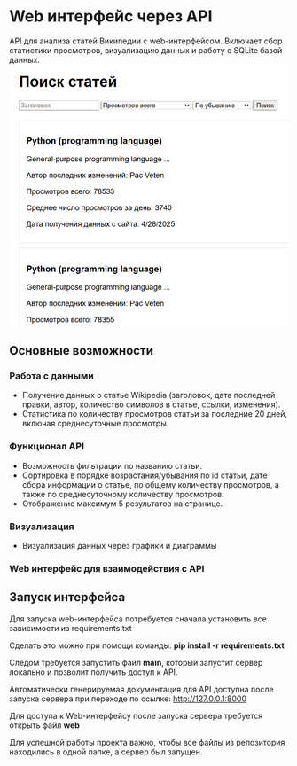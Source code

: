 # Web интерфейс через API

API для анализа статей Википедии с web-интерфейсом. Включает сбор статистики просмотров, визуализацию данных и работу с SQLite базой данных.
![Изображение_интерфейса](general_interface.png)

## Основные возможности
### Работа с данными
- Получение данных о статье Wikipedia (заголовок, дата последней правки, автор, количество символов в статье, ссылки, изменения).
- Статистика по количеству просмотров статьи за последние 20 дней, включая среднесуточные просмотры.


### Функционал API
- Возможность фильтрации по названию статьи.
- Сортировка в порядке возрастания/убывания по id статьи, дате сбора информации о статье, по общему количеству просмотров, а также по среднесуточному количеству просмотров.
- Отображение максимум 5 результатов на странице.

### Визуализация
- Визуализация данных через графики и диаграммы

### Web интерфейс для взаимодействия с API

## Запуск интерфейса
Для запуска web-интерфейса потребуется сначала установить все зависимости из requirements.txt 

Сделать это можно при помощи команды:
**pip install -r requirements.txt**

Cледом требуется запустить файл **main**, который запустит сервер локально и позволит получить доступ к API. 

Автоматически генерируемая документация для API доступна после запуска сервера при переходе по ссылке: http://127.0.0.1:8000  

Для доступа к Web-интерфейсу после запуска сервера требуется открыть файл **web** 

Для успешной работы проекта важно, чтобы все файлы из репозитория находились в одной папке, а сервер был запущен.
